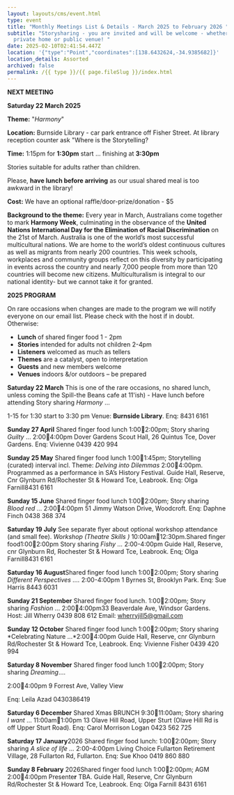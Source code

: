 ```yaml
---
layout: layouts/cms/event.html
type: event
title: "Monthly Meetings List & Details - March 2025 to February 2026 "
subtitle: "Storysharing - you are invited and will be welcome - whether in a
  private home or public venue! "
date: 2025-02-10T02:41:54.447Z
location: '{"type":"Point","coordinates":[138.6432624,-34.9385682]}'
location_details: Assorted
archived: false
permalink: /{{ type }}/{{ page.fileSlug }}/index.html
---
```

**NEXT MEETING** 

**Saturday 22 March 2025** 

**Theme:** "*Harmony*" 

**Location:** Burnside Library - car park entrance off Fisher Street. At library reception counter ask "Where is the Storytelling? 

**Time:** 1:15pm for **1:30pm** start ... finishing at **3:30pm**

Stories suitable for adults rather than children.

Please, **have lunch before arriving** as our usual shared meal is too awkward in the library!

**Cost:** We have an optional raffle/door-prize/donation - $5 

**Background to the theme:**  Every year in March, Australians come together to mark **Harmony Week**, culminating in the observance of the **United Nations International Day for the Elimination of Racial Discrimination** on the 21st of March. Australia is one of the world’s most successful multicultural nations. We are home to the world’s oldest continuous cultures as well as migrants from nearly 200 countries. This week schools, workplaces and community groups reflect on this diversity by participating in events across the country and nearly 7,000 people from more than 120 countries will become new citizens. Multiculturalism is integral to our national identity- but we cannot take it for granted.

**2025 PROGRAM** 

On rare occasions when changes are made to the program we will notify everyone on our email list. 
Please check with the host if in doubt.
Otherwise:

* **Lunch** of shared finger food 1 - 2pm
* **Stories** intended for adults not children 2-4pm
* **Listeners** welcomed as much as tellers
* **Themes** are a catalyst, open to interpretation
* **Guests** and new members welcome
* **Venues** indoors &/or outdoors – be prepared

**Saturday 22 March** This is one of the rare occasions, no shared lunch, unless coming the Spill-the Beans cafe at 11'ish)  - Have lunch before attending Story sharing *Harmony* … 

1-15 for 1:30 start to 3:30 pm 
Venue: **Burnside Library**. Enq: 8431 6161

**Sunday 27 April** Shared finger food lunch 1:002:00pm; Story sharing *Guilty* … 2:004:00pm Dover Gardens Scout Hall, 26 Quintus Tce, Dover Gardens. Enq: Vivienne  0439 420 994

**Sunday 25 May** Shared finger food lunch 1:001:45pm; Storytelling (curated) interval incl. Theme: *Delving into Dilemmas* 2:004:00pm. Programmed as a performance in SA’s History Festival. Guide Hall, Reserve, Cnr Glynburn Rd/Rochester St & Howard Tce, Leabrook. Enq: Olga Farnill8431 6161

**Sunday 15 June** Shared finger food lunch 1:002:00pm; Story sharing *Blood red* … 2:004:00pm 51 Jimmy Watson Drive, Woodcroft. Enq: Daphne Finch 0438 368 374

**Saturday 19 July** See separate flyer about optional workshop attendance (and small fee). *Workshop (Theatre Skills )* 10:00am12:30pm.Shared finger food1:002:00pm Story sharing *Fishy …* 2:00-4:00pm Guide Hall, Reserve, cnr Glynburn Rd, Rochester St & Howard Tce, Leabrook. Enq; Olga Farnill8431 6161

**Saturday 16 August**Shared finger food lunch 1:002:00pm; Story sharing *Different Perspectives .…* 2:00-4:00pm 1 Byrnes St, Brooklyn Park. Enq: Sue Harris 8443 6031

**Sunday 21 September** Shared finger food lunch. 1:002:00pm; Story sharing *Fashion* … 2:004:00pm33 Beaverdale Ave, Windsor Gardens. Host: Jill Wherry 0439 808 612 Email: [wherryjill5@gmail.com](mailto:wherryjill5@gmail.com)

**Sunday** **12 October** Shared finger food lunch 1:002:00pm; Story sharing *Celebrating Nature …*2:004:00pm Guide Hall, Reserve, cnr Glynburn Rd/Rochester St & Howard Tce, Leabrook. Enq: Vivienne Fisher 0439 420 994

**Saturday 8 November** Shared finger food lunch 1:002:00pm; Story sharing *Dreaming*.…

[](<>)2:004:00pm 9 Forrest Ave, Valley View

Enq: Leila Azad 0430386419

**Saturday 6 December** Shared Xmas BRUNCH 9:3011:00am; Story sharing *I want* … 11:00am1:00pm 13 Olave Hill Road, Upper Sturt (Olave Hill Rd is off Upper Sturt Road). Enq: Carol Morrison Logan 0423 562 725

**Saturday 17 January**2026 Shared finger food lunch: 1:002:00pm; Story sharing *A slice of life …* 2:00-4:00pm Living Choice Fullarton Retirement Village, 28 Fullarton Rd, Fullarton. Enq: Sue Khoo 0419 860 880

**Sunday 8 February** 2026Shared finger food lunch 1:002:00pm; AGM 2:004:00pm Presente**r** TBA. Guide Hall, Reserve, Cnr Glynburn Rd/Rochester St & Howard Tce, Leabrook. Enq: Olga Farnill 8431 6161